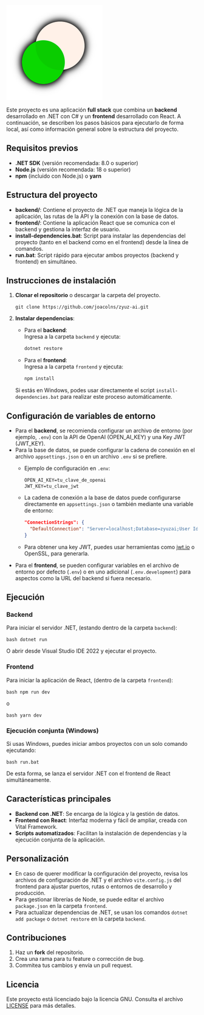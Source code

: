 ![ZYUZ AI Logo](frontend/public/zyuz-readme.png)

Este proyecto es una aplicación **full stack** que combina un **backend** desarrollado en .NET con C# y un **frontend** desarrollado con React. A continuación, se describen los pasos básicos para ejecutarlo de forma local, así como información general sobre la estructura del proyecto.

## Requisitos previos

- **.NET SDK** (versión recomendada: 8.0 o superior)
- **Node.js** (versión recomendada: 18 o superior)
- **npm** (incluido con Node.js) o **yarn**

## Estructura del proyecto
- **backend/**: Contiene el proyecto de .NET que maneja la lógica de la aplicación, las rutas de la API y la conexión con la base de datos.
- **frontend/**: Contiene la aplicación React que se comunica con el backend y gestiona la interfaz de usuario.
- **install-dependencies.bat**: Script para instalar las dependencias del proyecto (tanto en el backend como en el frontend) desde la línea de comandos.
- **run.bat**: Script rápido para ejecutar ambos proyectos (backend y frontend) en simultáneo.

## Instrucciones de instalación

1. **Clonar el repositorio** o descargar la carpeta del proyecto.
      ```
    git clone https://github.com/joacolns/zyuz-ai.git
      ```

2. **Instalar dependencias**:
    - Para el **backend**:  
      Ingresa a la carpeta `backend` y ejecuta:
      ```bash
      dotnet restore
      ```
    - Para el **frontend**:  
      Ingresa a la carpeta `frontend` y ejecuta:
      ```bash
      npm install
      ```


   Si estás en Windows, podes usar directamente el script `install-dependencies.bat` para realizar este proceso automáticamente.

## Configuración de variables de entorno

- Para el **backend**, se recomienda configurar un archivo de entorno (por ejemplo, `.env`) con la API de OpenAI (OPEN_AI_KEY) y una Key JWT (JWT_KEY).
- Para la base de datos, se puede configurar la cadena de conexión en el archivo `appsettings.json` o en un archivo `.env` si se prefiere.
  - Ejemplo de configuración en `.env`:
    ```
    OPEN_AI_KEY=tu_clave_de_openai
    JWT_KEY=tu_clave_jwt
    ```

  - La cadena de conexión a la base de datos puede configurarse directamente en `appsettings.json` o también mediante una variable de entorno:
    ```json
    "ConnectionStrings": {
      "DefaultConnection": "Server=localhost;Database=zyuzai;User Id=sa;Password=tu_contraseña;"
    }
    ```
  - Para obtener una key JWT, puedes usar herramientas como [jwt.io](https://jwt.io/) o OpenSSL, para generarla.
- Para el **frontend**, se pueden configurar variables en el archivo de entorno por defecto (`.env`) o en uno adicional (`.env.development`) para aspectos como la URL del backend si fuera necesario.

## Ejecución

### Backend

Para iniciar el servidor .NET, (estando dentro de la carpeta `backend`):
```
bash dotnet run
```

O abrir desde Visual Studio IDE 2022 y ejecutar el proyecto.

### Frontend

Para iniciar la aplicación de React, (dentro de la carpeta `frontend`):
```
bash npm run dev
```
o
```
bash yarn dev
```


### Ejecución conjunta (Windows)

Si usas Windows, puedes iniciar ambos proyectos con un solo comando ejecutando:
```
bash run.bat
```

De esta forma, se lanza el servidor .NET con el frontend de React simultáneamente.

## Características principales

- **Backend con .NET**: Se encarga de la lógica y la gestión de datos.  
- **Frontend con React**: Interfaz moderna y fácil de ampliar, creada con Vital Framework.  
- **Scripts automatizados**: Facilitan la instalación de dependencias y la ejecución conjunta de la aplicación.

## Personalización

- En caso de querer modificar la configuración del proyecto, revisa los archivos de configuración de .NET y el archivo `vite.config.js` del frontend para ajustar puertos, rutas o entornos de desarrollo y producción.
- Para gestionar librerías de Node, se puede editar el archivo `package.json` en la carpeta `frontend`.
- Para actualizar dependencias de .NET, se usan los comandos `dotnet add package` o `dotnet restore` en la carpeta `backend`.

## Contribuciones

1. Haz un **fork** del repositorio.  
2. Crea una rama para tu feature o corrección de bug.  
3. Commitea tus cambios y envía un pull request.

## Licencia
Este proyecto está licenciado bajo la licencia GNU. Consulta el archivo [LICENSE](LICENSE) para más detalles.